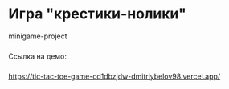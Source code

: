 # Игра "крестики-нолики"
minigame-project
###
Ссылка на демо: 
###
https://tic-tac-toe-game-cd1dbzjdw-dmitriybelov98.vercel.app/
